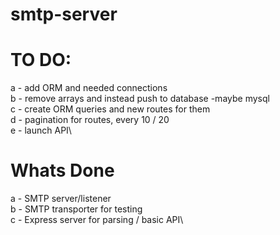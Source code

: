 # smtp-server

# TO DO:
a - add ORM and needed connections\
b - remove arrays and instead push to database -maybe mysql\
c - create ORM queries and new routes for them\
d - pagination for routes, every 10 / 20\
e - launch API\

# Whats Done
a - SMTP server/listener\
b - SMTP transporter for testing\
c - Express server for parsing / basic API\
